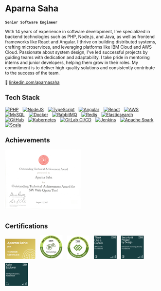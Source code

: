 # Aparna Saha

**`Senior Software Engineer`**

With 14 years of experience in software development, I've specialized in backend technologies such as PHP, Node.js, and Java, as well as frontend frameworks like React and Angular. I thrive on building distributed systems, crafting microservices, and leveraging platforms like IBM Cloud and AWS Cloud. Passionate about system design, I've led successful projects by guiding teams with dedication and adaptability. I take pride in mentoring interns and junior developers, helping them grow in their roles. My commitment is to deliver high-quality solutions and consistently contribute to the success of the team.

🔗 [linkedin.com/aparnasaha](https://www.linkedin.com/in/aparnasaha/) 

## Tech Stack

<p align="left">
  <a href="https://www.php.net/" target="_blank" rel="noreferrer"><img alt="PHP" width="30px" style="padding-right:10px;" src="https://cdn.jsdelivr.net/gh/devicons/devicon/icons/php/php-original.svg" /></a>
  <a href="https://nodejs.org/" target="_blank" rel="noreferrer"><img alt="NodeJS" width="30px" style="padding-right:10px;" src="https://cdn.jsdelivr.net/gh/devicons/devicon/icons/nodejs/nodejs-original.svg" /></a>
  <a href="https://www.typescriptlang.org/" target="_blank" rel="noreferrer"><img alt="TypeScript" width="30px" style="padding-right:10px;" src="https://cdn.jsdelivr.net/gh/devicons/devicon/icons/typescript/typescript-plain.svg" /></a>
  <a href="https://angular.io/" target="_blank" rel="noreferrer"><img alt="Angular" width="30px" style="padding-right:10px;" src="https://cdn.jsdelivr.net/gh/devicons/devicon/icons/angularjs/angularjs-plain.svg" /></a>
  <a href="https://reactjs.org/" target="_blank" rel="noreferrer"><img alt="React" width="30px" style="padding-right:10px;" src="https://cdn.jsdelivr.net/gh/devicons/devicon/icons/react/react-original.svg" /></a>
  <a href="https://aws.amazon.com/" target="_blank" rel="noreferrer"><img alt="AWS" width="30px" style="padding-right:10px;" src="https://cdn.jsdelivr.net/gh/devicons/devicon/icons/amazonwebservices/amazonwebservices-original-wordmark.svg" /></a>
  <a href="https://www.mysql.com/" target="_blank" rel="noreferrer"><img alt="MySQL" width="30px" style="padding-right:10px;" src="https://cdn.jsdelivr.net/gh/devicons/devicon/icons/mysql/mysql-original.svg" /></a>
  <a href="https://www.docker.com/" target="_blank" rel="noreferrer"><img alt="Docker" width="30px" style="padding-right:10px;" src="https://cdn.jsdelivr.net/gh/devicons/devicon/icons/docker/docker-original.svg" /></a>
  <a href="https://www.rabbitmq.com/" target="_blank" rel="noreferrer"><img alt="RabbitMQ" width="30px" style="padding-right:10px;" src="https://cdn.jsdelivr.net/gh/devicons/devicon/icons/rabbitmq/rabbitmq-original.svg" /></a>
  <a href="https://redis.io/" target="_blank" rel="noreferrer"><img alt="Redis" width="30px" style="padding-right:10px;" src="https://cdn.jsdelivr.net/gh/devicons/devicon/icons/redis/redis-original.svg" /></a>
  <a href="https://www.elastic.co/" target="_blank" rel="noreferrer"><img alt="Elasticsearch" width="30px" style="padding-right:10px;" src="https://cdn.jsdelivr.net/gh/devicons/devicon/icons/elasticsearch/elasticsearch-original.svg" /></a>
  <a href="https://github.com/" target="_blank" rel="noreferrer"><img alt="GitHub" width="30px" style="padding-right:10px;" src="https://cdn.jsdelivr.net/gh/devicons/devicon/icons/github/github-original.svg" /></a>
  <a href="https://kubernetes.io/" target="_blank" rel="noreferrer"><img alt="Kubernetes" width="30px" style="padding-right:10px;" src="https://cdn.jsdelivr.net/gh/devicons/devicon/icons/kubernetes/kubernetes-plain.svg" /></a>
  <a href="https://about.gitlab.com/stages-devops-lifecycle/continuous-integration/" target="_blank" rel="noreferrer"><img alt="GitLab CI/CD" width="30px" style="padding-right:10px;" src="https://cdn.jsdelivr.net/gh/devicons/devicon/icons/gitlab/gitlab-original.svg" /></a>
  <a href="https://www.jenkins.io/" target="_blank" rel="noreferrer"><img alt="Jenkins" width="30px" style="padding-right:10px;" src="https://cdn.jsdelivr.net/gh/devicons/devicon/icons/jenkins/jenkins-original.svg" /></a>
  <a href="https://spark.apache.org/" target="_blank" rel="noreferrer"><img alt="Apache Spark" width="30px" style="padding-right:10px;" src="https://cdn.jsdelivr.net/gh/devicons/devicon/icons/apache/apache-original.svg" /></a>
  <a href="https://www.scala-lang.org/" target="_blank" rel="noreferrer"><img alt="Scala" width="30px" style="padding-right:10px;" src="https://cdn.jsdelivr.net/gh/devicons/devicon/icons/scala/scala-original.svg" /></a>
</p>

## Achievements

<p align="left">
  <img width="250" style="padding:0 10px 10px 0;" src="image.png" />
</p>

## Certifications

<p align="left">
  <a href="https://www.testdome.com/certificates/1f49f88895fb496fbfd3856e6f9bd9b1"><img width="100" style="padding:0 10px 10px 0;" src="image (7).png" /></a>
  <a href="https://www.credly.com/badges/a0570710-065d-4978-bf40-c8dbe6e65c3f"><img width="75" style="padding:0 10px 10px 0;" src="image (3).png" /></a>
  <a href="https://www.credly.com/badges/23aea0ab-3c77-46ac-8d49-f6cdf6c8fb75"><img width="75" style="padding:0 10px 10px 0;" src="image (5).png" /></a>
  <a href="https://www.credly.com/badges/e9d4e073-92be-4449-a2e2-7c15849d773c"><img width="75" style="padding:0 10px 10px 0;" src="image (1).png" /></a>
  <a href="https://www.credly.com/badges/fc8245c9-6487-44a4-a194-696da1307b29"><img width="75" style="padding:0 10px 10px 0;" src="image (2).png" /></a>
  <a href="https://www.credly.com/badges/fee22b7d-0cad-4ee1-b5dc-0c435132f896/linked_in_profile"><img width="75" style="padding:0 10px 10px 0;" src="image (6).png" /></a>
</p>
